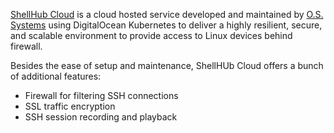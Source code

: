 [ShellHub Cloud](https://shellhub.io) is a cloud hosted service developed and maintained by [O.S. Systems](https://www.ossystems.com.br) using DigitalOcean Kubernetes to deliver a highly resilient, secure, and scalable environment to provide access to Linux devices behind firewall.

Besides the ease of setup and maintenance, ShellHUb Cloud  offers a bunch of additional features:

* Firewall for filtering SSH connections
* SSL traffic encryption
* SSH session recording and playback
